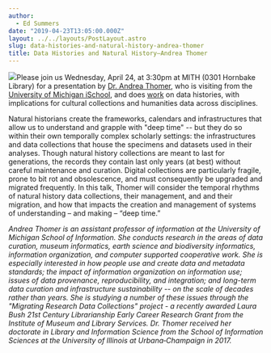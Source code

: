 ```yaml
---
author:
  - Ed Summers
date: "2019-04-23T13:05:00.000Z"
layout: ../../layouts/PostLayout.astro
slug: data-histories-and-natural-history-andrea-thomer
title: Data Histories and Natural History—Andrea Thomer
---
```


![](/assets/images/2019-04-andrea-thomer-247x300.jpg)Please join us Wednesday, April 24, at 3:30pm at MITH (0301 Hornbake Library) for a presentation by [Dr. Andrea Thomer](https://sites.google.com/umich.edu/akthomer//), who is visiting from the [University of Michigan iSchool](https://www.si.umich.edu/), and does [work](https://scholar.google.com/citations?user=dagYfuQAAAAJ&hl=en) on data histories, with implications for cultural collections and humanities data across disciplines.

Natural historians create the frameworks, calendars and infrastructures that allow us to understand and grapple with "deep time" -- but they do so within their own temporally complex scholarly settings: the infrastructures and data collections that house the specimens and datasets used in their analyses. Though natural history collections are meant to last for generations, the records they contain last only years (at best) without careful maintenance and curation. Digital collections are particularly fragile, prone to bit rot and obsolescence, and must consequently be upgraded and migrated frequently. In this talk, Thomer will consider the temporal rhythms of natural history data collections, their management, and and their migration, and how that impacts the creation and management of systems of understanding – and making – “deep time.”

_Andrea Thomer is an assistant professor of information at the University of Michigan School of Information. She conducts research in the areas of data curation, museum informatics, earth science and biodiversity informatics, information organization, and computer supported cooperative work. She is especially interested in how people use and create data and metadata standards; the impact of information organization on information use; issues of data provenance, reproducibility, and integration; and long-term data curation and infrastructure sustainability -- on the scale of decades rather than years. She is studying a number of these issues through the "Migrating Research Data Collections" project - a recently awarded Laura Bush 21st Century Librarianship Early Career Research Grant from the Institute of Museum and Library Services. Dr. Thomer received her doctorate in Library and Information Science from the School of Information Sciences at the University of Illinois at Urbana‐Champaign in 2017._
